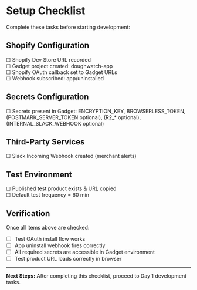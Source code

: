 # Setup Checklist

Complete these tasks before starting development:

## Shopify Configuration
☐ Shopify Dev Store URL recorded  
☐ Gadget project created: doughwatch-app  
☐ Shopify OAuth callback set to Gadget URLs  
☐ Webhook subscribed: app/uninstalled  

## Secrets Configuration
☐ Secrets present in Gadget: ENCRYPTION_KEY, BROWSERLESS_TOKEN, (POSTMARK_SERVER_TOKEN optional), (R2_* optional), (INTERNAL_SLACK_WEBHOOK optional)  

## Third-Party Services
☐ Slack Incoming Webhook created (merchant alerts)  

## Test Environment
☐ Published test product exists & URL copied  
☐ Default test frequency = 60 min  

## Verification
Once all items above are checked:
- [ ] Test OAuth install flow works
- [ ] App uninstall webhook fires correctly
- [ ] All required secrets are accessible in Gadget environment
- [ ] Test product URL loads correctly in browser

---

**Next Steps:** After completing this checklist, proceed to Day 1 development tasks.


